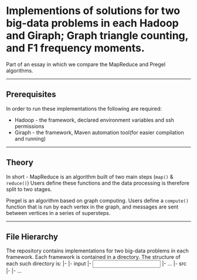 # Implementions of solutions for two big-data problems in each Hadoop and Giraph; Graph triangle counting, and F1 frequency moments.
Part of an essay in which we compare the MapReduce and Pregel algorithms.

----------------------
Prerequisites
----------------------
In order to run these implementations the following are required:
* Hadoop - the framework, declared environment variables and ssh permissions
* Giraph - the framework, Maven automation tool(for easier compilation and running)


----------------------
Theory
----------------------
In short -
MapReduce is an algorithm built of two main steps (`map()` & `reduce()`)
Users define these functions and the data processing is therefore split to two stages.

Pregel is an algorithm based on graph computing.
Users define a `compute()` function that is run by each vertex in the graph, and messages are sent between vertices in a series of supersteps.

----------------------
File Hierarchy
----------------------
The repository contains implementations for two big-data problems in each framework.
Each framework is contained in a directory.
The structure of each such directory is:
|-<Framework>
      |- input
          |- <input test cases>
          |- ...
      |- src
          |- <java files>
          |- ...
